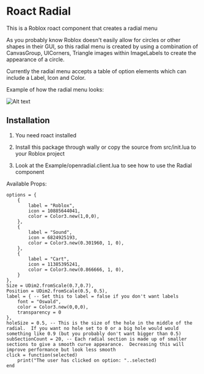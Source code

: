 # Roact Radial

This is a Roblox roact component that creates a radial menu

As you probably know Roblox doesn't easily allow for circles or other shapes in their GUI, so this radial menu is created by using a combination of CanvasGroup, UICorners, Triangle images within ImageLabels to create the appearance of a circle.

Currently the radial menu accepts a table of option elements which can include a Label, Icon and Color.

Example of how the radial menu looks:

![Alt text](master/Example/example.png?raw=true "Radial Menu Example")

## Installation

1) You need roact installed

2) Install this package through wally or copy the source from src/init.lua to your Roblox project

3) Look at the Example/openradial.client.lua to see how to use the Radial component


Available Props:

	options = { 
		{
			label = "Roblox",
			icon = 10885644041,
			color = Color3.new(1,0,0),
		},
		{
			label = "Sound",
			icon = 6824925193,
			color = Color3.new(0.301960, 1, 0),
		},
		{
			label = "Cart",
			icon = 11385395241,
			color = Color3.new(0.866666, 1, 0),
		}
	},
    Size = UDim2.fromScale(0.7,0.7),
    Position = UDim2.fromScale(0.5, 0.5),
	label = { -- Set this to label = false if you don't want labels
        font = "Oswald",
        color = Color3.new(0,0,0),
        transparency = 0
	},
	holeSize = 0.5, -- This is the size of the hole in the middle of the radial.  If you want no hole set to 0 or a big hole would would something like 0.9 (but you probably don't want bigger than 0.5)
	subSectionCount = 20, -- Each radial section is made up of smaller sections to give a smooth curve appearance.  Decreasing this will improve performance but look less smooth
	click = function(selected)
		print("The user has clicked on option: "..selected)
	end
